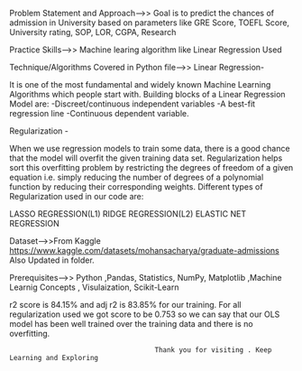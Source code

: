Problem Statement and  Approach-->>
Goal is to predict the chances of admission in University based on parameters like
GRE Score,
TOEFL Score, 
University rating,
SOP,
LOR,
CGPA,
Research

Practice Skills-->>
 Machine learing algorithm like Linear Regression Used

Technique/Algorithms Covered in Python file-->>
Linear Regression- 

It is one of the most fundamental and widely known Machine Learning Algorithms which people start with. Building blocks of a Linear Regression Model are:
-Discreet/continuous independent variables
-A best-fit regression line
-Continuous dependent variable.


Regularization -

When we use regression models to train some data, there is a good chance that the model will overfit the given training data set.  Regularization helps sort this overfitting problem by restricting the degrees of freedom of a given equation i.e. simply reducing the number of degrees of a polynomial function by reducing their corresponding weights.
Different types of Regularization used in our code are:

LASSO REGRESSION(L1)
RIDGE REGRESSION(L2)
ELASTIC NET REGRESSION


Dataset-->>From Kaggle 
https://www.kaggle.com/datasets/mohansacharya/graduate-admissions
Also Updated in folder.


Prerequisites-->>
Python ,Pandas, Statistics, NumPy, Matplotlib ,Machine Learnig Concepts , Visulaization, Scikit-Learn

r2 score is 84.15% and adj r2 is 83.85% for our training.
For all regularization used we got score to be 0.753 so we can say that our OLS model has been well trained over the training data and there is no overfitting.

                                        Thank you for visiting . Keep Learning and Exploring